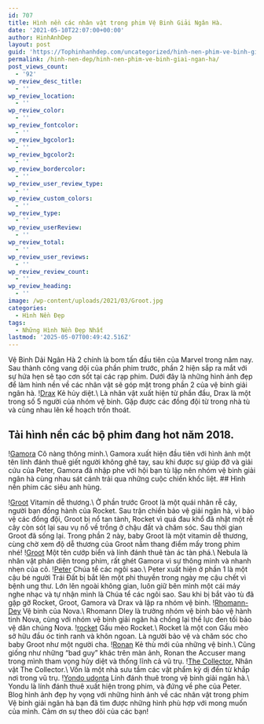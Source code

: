 ```yaml
---
id: 707
title: Hình nền các nhân vật trong phim Vệ Binh Giải Ngân Hà.
date: '2021-05-10T22:07:00+00:00'
author: HinhAnhDep
layout: post
guid: 'https://Tophinhanhdep.com/uncategorized/hinh-nen-phim-ve-binh-giai-ngan-ha/'
permalink: /hinh-nen-dep/hinh-nen-phim-ve-binh-giai-ngan-ha/
post_views_count:
  - '92'
wp_review_desc_title:
  - ''
wp_review_location:
  - ''
wp_review_color:
  - ''
wp_review_fontcolor:
  - ''
wp_review_bgcolor1:
  - ''
wp_review_bgcolor2:
  - ''
wp_review_bordercolor:
  - ''
wp_review_user_review_type:
  - ''
wp_review_custom_colors:
  - ''
wp_review_type:
  - ''
wp_review_userReview:
  - ''
wp_review_total:
  - ''
wp_review_user_reviews:
  - ''
wp_review_review_count:
  - ''
wp_review_heading:
  - ''
image: /wp-content/uploads/2021/03/Groot.jpg
categories:
  - Hình Nền Đẹp
tags:
  - Những Hình Nền Đẹp Nhất
lastmod: '2025-05-07T00:49:42.516Z'
---
```

Vệ Binh Dải Ngân Hà 2 chính là bom tấn đầu tiên của Marvel trong năm nay. Sau thành công vang dội của phần phim trước, phần 2 hiện sắp ra mắt với sự hứa hẹn sẽ tạo cơn sốt tại các rạp phim. Dưới đây là những hình ảnh đẹp để làm hình nền về các nhân vật sẽ góp mặt trong phần 2 của vệ binh giải ngân hà. \![Drax](https://tophinhanhdep.com/wp-content/uploads/2021/03/Drax.jpg) Kẻ hủy diệt.\ Là nhân vật xuất hiện từ phần đầu, Drax là một trong số 5 người của nhóm vệ binh. Gặp được các đồng đội từ trong nhà tù và cùng nhau lên kế hoạch trốn thoát.

## Tải hình nền các bộ phim đang hot năm 2018.

\![Gamora](https://tophinhanhdep.com/wp-content/uploads/2021/03/Gamora.jpg) Cô nàng thông minh.\ Gamora xuất hiện đầu tiên với hình ảnh một tên lính đánh thuê giết người không ghê tay, sau khi được sự giúp đỡ và giải cứu của Peter, Gamora đã nhập phe với hội bạn tù lập nên nhóm vệ binh giải ngân hà cùng nhau sát cánh trải qua những cuộc chiến khốc liệt. ## Hình nền phim các siêu anh hùng.

\![Groot](https://tophinhanhdep.com/wp-content/uploads/2021/03/Groot.jpg) Vitamin dễ thương.\ Ở phần trước Groot là một quái nhân rễ cây, người bạn đồng hành của Rocket. Sau trận chiến bảo vệ giải ngân hà, vì bảo vệ các đồng đội, Groot bị nổ tan tành, Rocket vì quá đau khổ đã nhặt một rễ cây còn sót lại sau vụ nổ về trồng ở chậu đất và chăm sóc. Sau thời gian Groot đã sống lại. Trong phần 2 này, baby Groot là một vitamin dễ thương, cùng chờ xem độ dễ thương của Groot nằm thang điểm mấy trong phim nhé! \![Groot](https://tophinhanhdep.com/wp-content/uploads/2021/03/Nebula.jpg) Một tên cướp biển và lính đánh thuê tàn ác tàn phá.\ Nebula là nhân vật phản diện trong phim, rất ghét Gamora vì sự thông minh và nhanh nhẹn của cô. \![Peter](https://tophinhanhdep.com/wp-content/uploads/2021/03/Peter.jpg) Chúa tể các ngôi sao.\ Peter xuất hiện ở phần 1 là một cậu bé người Trái Đất bị bắt lên một phi thuyền trong ngày mẹ cậu chết vì bệnh ung thư. Lớn lên ngoài không gian, luôn giữ bên mình một cái máy nghe nhạc và tự nhận mình là Chúa tể các ngôi sao. Sau khi bị bắt vào tù đã gặp gỡ Rocket, Groot, Gamora và Drax và lập ra nhóm vệ binh. \![Rhomann-Dey](https://tophinhanhdep.com/wp-content/uploads/2021/03/Rhomann-Dey.jpg) Vệ binh của Nova.\ Rhomann Dley là trưởng nhóm vệ binh bảo vệ hành tinh Nova, cùng với nhóm vệ binh giải ngân hà chống lại thế lực đen tối bảo vệ dân chúng Nova. \![rocket](https://tophinhanhdep.com/wp-content/uploads/2021/03/rocket.jpg) Gấu mèo Rocket.\ Rocket là một con Gấu mèo sở hữu đầu óc tinh ranh và khôn ngoan. Là người bảo vệ và chăm sóc cho baby Groot như một người cha. \![Ronan](https://tophinhanhdep.com/wp-content/uploads/2021/03/Ronan.jpg) Kẻ thù mới của những vệ binh.\ Cũng giống như những “bad guy” khác trên màn ảnh, Ronan the Accuser mang trong mình tham vọng hủy diệt và thống lĩnh cả vũ trụ. \![The Collector.](https://tophinhanhdep.com/wp-content/uploads/2021/03/The-Collector.jpg) Nhân vật The Collector.\ Vốn là một nhà sưu tầm các vật phẩm kỳ dị đến từ khắp nơi trong vũ trụ. \![Yondo udonta](https://tophinhanhdep.com/wp-content/uploads/2021/03/Yondo-udonta.jpg) Lính đánh thuê trong vệ binh giải ngân hà.\ Yondu là lính đánh thuê xuất hiện trong phim, và đứng về phe của Peter. Blog hình ảnh đẹp hy vọng với những hình ảnh về các nhân vật trong phim Vệ binh giải ngân hà bạn đã tìm được những hình phù hợp với mong muốn của mình. Cảm ơn sự theo dõi của các bạn!
